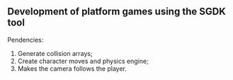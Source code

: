 ## Development of platform games using the SGDK tool

Pendencies:
1. Generate collision arrays;
2. Create character moves and physics engine;
3. Makes the camera follows the player.
